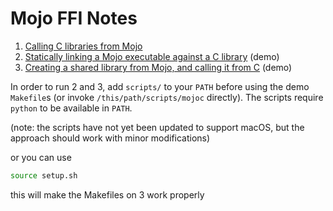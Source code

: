 # Mojo FFI Notes

1. [Calling C libraries from Mojo](mojo-call-c/)
2. [Statically linking a Mojo executable against a C library](mojo-exe-link-c-static/) (demo)
3. [Creating a shared library from Mojo, and calling it from C](c-link-mojo-shared/) (demo)

In order to run 2 and 3, add `scripts/` to your `PATH` before using the demo `Makefile`s (or invoke `/this/path/scripts/mojoc` directly). The scripts require `python` to be available in `PATH`.

(note: the scripts have not yet been updated to support macOS, but the approach should work with minor modifications)

or you can use 
```bash
source setup.sh
```
this will make the Makefiles on 3 work properly